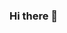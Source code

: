 ### Hi there 👋

<!--
**kamit20799/kamit20799** is a ✨ _special_ ✨ repository because its `README.md` (this file) appears on your GitHub profile.
A bit about Myself, I am Amit Kumar pursuing a B.Tech CSE from Gulzar Group of Institutes. As of now, I am focused on FullStack development, wish to explore many fields. ⚡
Here are some ideas to get you started:

- 🔭 I’m currently working on ...
- 🌱 I’m currently learning ...
- 👯 I’m looking to collaborate on ...
- 🤔 I’m looking for help with ...
- 💬 Ask me about ...
- 📫 How to reach me: ...
- 😄 Pronouns: ...
- ⚡ Fun fact: ...
-->
